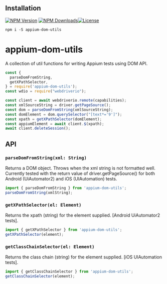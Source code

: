## Installation
[![NPM Version](https://img.shields.io/npm/v/appium-dom-utils.svg?style=flat-square)](https://www.npmjs.com/package/appium-dom-utils) [![NPM Downloads](https://img.shields.io/npm/dt/appium-dom-utils.svg?style=flat-square)](https://npm-stat.com/charts.html?package=appium-dom-utils)[![License](https://img.shields.io/github/license/testimio/appium-dom-utils.svg?style=flat-square)](https://github.com/testimio/appium-dom-utils/blob/master/LICENSE)
```
npm i -S appium-dom-utils
```

# appium-dom-utils

A collection of util functions for writing Appium tests using DOM API.

```js
const {
  parseDomFromString,
  getXPathSelector,
} = require('appium-dom-utils');
const wdio = require("webdriverio");

const client = await webdriverio.remote(capabilities);
const xmlSourceString = driver.getPageSource();
const dom = parseDomFromString(xmlSourceString);
const domElement = dom.querySelector("[text*='9']");
const xpath = getXPathSelector(domElement);
const appiumElement = await client.$(xpath);
await client.deleteSession();
```

## API

### `parseDomFromString(xml: String)`

Returns a DOM object.
Throws when the xml string is not formatted well.
Currently tested with the return value of driver.getPageSource() for both Android (UiAutomator2) and iOS (UIAutomation) tests.

```js
import { parseDomFromString } from 'appium-dom-utils';
parseDomFromString(xmlString);
```

### `getXPathSelector(el: Element)`

Returns the xpath (string) for the element supplied. [Android UiAutomator2 tests].

```js
import { getXPathSelector } from 'appium-dom-utils';
getXPathSelector(element);
```

### `getClassChainSelector(el: Element)`

Returns the class chain (string) for the element supplied. [iOS UIAutomation tests].

```js
import { getClassChainSelector } from 'appium-dom-utils';
getClassChainSelector(element);
```